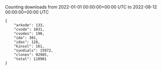 
Counting downloads from 2022-01-01 00:00:00+00:00 UTC to 2022-08-12 00:00:00+00:00 UTC

```
{
    "arkode": 133,
    "cvode": 1031,
    "cvodes": 190,
    "ida": 301,
    "idas": 128,
    "kinsol": 161,
    "sundials": 15972,
    "clones": 92985,
    "total": 110901
}
```
